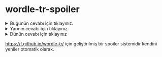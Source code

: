 # wordle-tr-spoiler

<details>
  <summary>Bugünün cevabı için tıklayınız.</summary>
  <br>
    <b> kavuz </b>
</details>

<details>
  <summary>Yarının cevabı için tıklayınız</summary>
  <br>
   <b> essah </b>
</details>

<details>
  <summary>Dünün cevabı için tıklayınız </summary>
  <br>
  <b> gömme </b>
</details>

https://f.github.io/wordle-tr/ için geliştirilmiş bir spoiler sistemidir kendini yeniler otomatik olarak.


